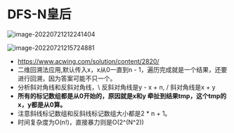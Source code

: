# DFS-N皇后

![image-20220721212241404](https://zhanghao1004.oss-cn-hangzhou.aliyuncs.com/image-20220721212241404.png)



![image-20220721215724881](https://zhanghao1004.oss-cn-hangzhou.aliyuncs.com/image-20220721215724881.png)

+ https://www.acwing.com/solution/content/2820/
+ 二维回溯法应用,默认传入x，x从0一直到n - 1，遍历完成就是一个结果，还要进行回溯，因为答案可能不只一个。
+ 分析斜对角线和反斜对角线，\ 反斜对角线是y - x + n, / 斜对角线是x + y
+ **所有的标记数组都是从0开始的，原因就是x和y 牵扯到结果tmp，这个tmp的x，y都是从0算。**
+ 注意斜线标记数组和反斜线标记数组大小都是2 * n + 1。
+ 时间复杂度为O(n!)，直接暴力则是O(2^(N^2))

